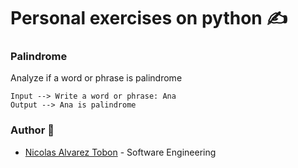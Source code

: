 # Personal exercises on python ✍

### Palindrome

Analyze if a word or phrase is palindrome

```
Input --> Write a word or phrase: Ana
Output --> Ana is palindrome
```

### Author 🔖

- [Nicolas Alvarez Tobon](https://github.com/NICOLASTOBON) - Software Engineering
